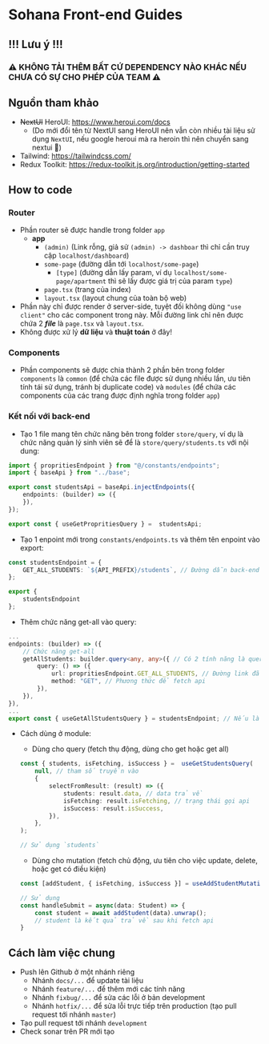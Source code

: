 # Sohana Front-end Guides
## !!! Lưu ý !!!
### ⚠️ KHÔNG TẢI THÊM BẤT CỨ DEPENDENCY NÀO KHÁC NẾU CHƯA CÓ SỰ CHO PHÉP CỦA TEAM ⚠️
## Nguồn tham khảo
- ~~NextUI~~ HeroUI: https://www.heroui.com/docs
	- (Do mới đổi tên từ NextUI sang HeroUI nên vẫn còn nhiều tài liệu sử dụng `NextUI`, nếu google heroui mà ra heroin thì nên chuyển sang nextui 🤣)
- Tailwind: https://tailwindcss.com/
- Redux Toolkit: https://redux-toolkit.js.org/introduction/getting-started
## How to code
### Router

- Phần router sẽ được handle trong folder `app`
	- **app**
		- `(admin)` (Link rỗng, giả sử `(admin) -> dashboar` thì chỉ cần truy cập `localhost/dashboard`)
		- `some-page` (đường dẫn tới `localhost/some-page`)
			- `[type]` (đường dẫn lấy param, ví dụ `localhost/some-page/apartment` thì sẽ lấy được giá trị của param `type`)
		- `page.tsx` (trang của index)
		- `layout.tsx` (layout chung của toàn bộ web)
- Phần này chỉ được render ở server-side, tuyệt đối không dùng `"use client"` cho các component trong này. Mỗi đường link chỉ nên được chứa 2 ***file*** là `page.tsx` và `layout.tsx`.
- Không được xử lý **dữ liệu** và **thuật toán** ở đây!
### Components
- Phần components sẽ được chia thành 2 phần bên trong folder `components` là `common` (để chứa các file được sử dụng nhiều lần, ưu tiên tính tái sử dụng, tránh bị duplicate code) và `modules` (để chứa các components của các trang được định nghĩa trong folder `app`)
### Kết nối với back-end
- Tạo 1 file mang tên chức năng bên trong folder `store/query`, ví dụ là chức năng quản lý sinh viên sẽ để là `store/query/students.ts` với nội dung:
```typescript
import { propritiesEndpoint } from "@/constants/endpoints";
import { baseApi } from "../base";

export const studentsApi = baseApi.injectEndpoints({
	endpoints: (builder) => ({
	}),
});  

export const { useGetPropritiesQuery } =  studentsApi;
```
- Tạo 1 enpoint mới trong `constants/endpoints.ts` và thêm tên enpoint vào export:
```typescript
const studentsEndpoint = {
	GET_ALL_STUDENTS: `${API_PREFIX}/students`, // Đường dẫn back-end cho chức năng get all
};

export {
	studentsEndpoint
};
```
- Thêm chức năng get-all vào query:
```typescript
...
endpoints: (builder) => ({
	// Chức năng get-all
	getAllStudents: builder.query<any, any>({ // Có 2 tính năng là query (fetch api thụ động) và mutation
		query: () => ({
			url: propritiesEndpoint.GET_ALL_STUDENTS, // Đường link đã định nghĩa từ trước
			method: "GET", // Phương thức để fetch api
		}),
	}),
}),
...
export const { useGetAllStudentsQuery } = studentsEndpoint; // Nếu là mutation thì sẽ là use...Mutation
```
- Cách dùng ở module:
	- Dùng cho query (fetch thụ động, dùng cho get hoặc get all)
	```typescript
	const { students, isFetching, isSuccess } =  useGetStudentsQuery(
		null, // tham số truyền vào
		{
			selectFromResult: (result) => ({
				students: result.data, // data trả về
				isFetching: result.isFetching, // trạng thái gọi api
				isSuccess: result.isSuccess,
			}),
		},
	);

	// Sử dụng `students`
	```
	- Dùng cho mutation (fetch chủ động, ưu tiên cho việc update, delete, hoặc get có điều kiện)
	
	```typescript
	const [addStudent, { isFetching, isSuccess }] = useAddStudentMutation();

	// Sử dụng
	const handleSubmit = async(data: Student) => {
		const student = await addStudent(data).unwrap();
		// student là kết quả trả về sau khi fetch api
	}
	```
## Cách làm việc chung
- Push lên Github ở một nhánh riêng
	- Nhánh `docs/...` để update tài liệu
	- Nhánh `feature/...` để thêm mới các tính năng
	- Nhánh `fixbug/...` để sửa các lỗi ở bản development
	- Nhánh `hotfix/...` để sửa lỗi trực tiếp trên production (tạo pull request tới nhánh `master`)
- Tạo pull request tới nhánh `development`
- Check sonar trên PR mới tạo